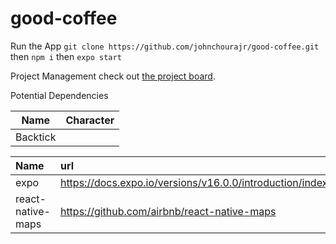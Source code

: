 # good-coffee

Run the App
`git clone https://github.com/johnchourajr/good-coffee.git` then `npm i` then `expo start`

Project Management
check out [the project board](https://github.com/johnchourajr/good-coffee/projects/1).

Potential Dependencies

| Name     | Character |
| ---      | ---       |
| Backtick |           |


| Name | url  | Tested | Implemented |
| :--- | :--- | :---   | :---        |
| expo | https://docs.expo.io/versions/v16.0.0/introduction/index.html | ✓ | ✓ |
| react-native-maps | https://github.com/airbnb/react-native-maps | ✗ | ✗ |
